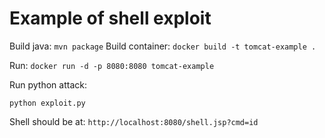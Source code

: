 # Example of shell exploit

Build java:
`mvn package`
Build container:
`docker build -t tomcat-example .`


Run:
`docker run -d -p 8080:8080 tomcat-example`


Run python attack:

`python exploit.py`


Shell should be at:
`http://localhost:8080/shell.jsp?cmd=id`
